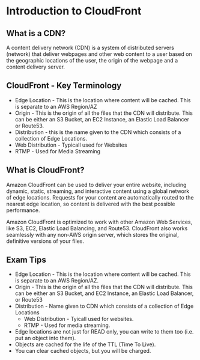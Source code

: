 # Introduction to CloudFront

## What is a CDN?

A content delivery network (CDN) is a system of distributed servers (network) that deliver webpages and other web content to a user based on the geographic locations of the user, the origin of the webpage and a content delivery server.

## CloudFront - Key Terminology

- Edge Location - This is the location where content will be cached. This is separate to an AWS Region/AZ
- Origin - This is the origin of all the files that the CDN will distribute. This can be either an S3 Bucket, an EC2 Instance, an Elastic Load Balancer or Route53.
- Distribution - this is the name given to the CDN which consists of a collection of Edge Locations.
- Web Distribution - Typicall used for Websites
- RTMP - Used for Media Streaming

## What is CloudFront?

Amazon CloudFront can be used to deliver your entire website, including dynamic, static, streaming, and interactive content using a global network of edge locations. Requests for your content are automatically routed to the nearest edge location, so content is delivered with the best possible performance.

Amazon CloudFront is optimized to work with other Amazon Web Services, like S3, EC2, Elastic Load Balancing, and Route53. CloudFront also works seamlessly with any non-AWS origin server, which stores the original, definitive versions of your files.

## Exam Tips

- Edge Location - This is the location where content will be cached. This is separate to an AWS Region/AZ.
- Origin - This is the origin of all the files that the CDN will distribute. This can be either an S3 Bucket, and EC2 Instance, an Elastic Load Balancer, or Route53
- Distribution - Name given to CDN which consists of a collection of Edge Locations
	- Web Distribution - Tyicall used for websites.
	- RTMP - Used for media streaming.
- Edge locations are not just for READ only, you can write to them too (i.e. put an object into them).
- Objects are cached for the life of the TTL (Time To Live).
- You can clear cached objects, but you will be charged.